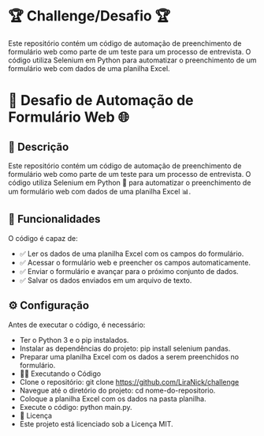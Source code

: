 # 🏆 Challenge/Desafio 🏆 
Este repositório contém um código de automação de preenchimento de formulário web como parte de um teste para um processo de entrevista. O código utiliza Selenium em Python para automatizar o preenchimento de um formulário web com dados de uma planilha Excel.

# 🤖 Desafio de Automação de Formulário Web 🌐

## 📝 Descrição
Este repositório contém um código de automação de preenchimento de formulário web como parte de um teste para um processo de entrevista. 
O código utiliza Selenium em Python 🐍 para automatizar o preenchimento de um formulário web com dados de uma planilha Excel 📊.

## 🚀 Funcionalidades
O código é capaz de:

- ✅ Ler os dados de uma planilha Excel com os campos do formulário.
- ✅ Acessar o formulário web e preencher os campos automaticamente.
- ✅ Enviar o formulário e avançar para o próximo conjunto de dados.
- ✅ Salvar os dados enviados em um arquivo de texto.

## ⚙️ Configuração
Antes de executar o código, é necessário:

- Ter o Python 3 e o pip instalados.
- Instalar as dependências do projeto: pip install selenium pandas.
- Preparar uma planilha Excel com os dados a serem preenchidos no formulário.
- 🏃‍♀️ Executando o Código
- Clone o repositório: git clone https://github.com/LiraNick/challenge
- Navegue até o diretório do projeto: cd nome-do-repositorio.
- Coloque a planilha Excel com os dados na pasta planilha.
- Execute o código: python main.py.
- 📄 Licença
- Este projeto está licenciado sob a Licença MIT.
